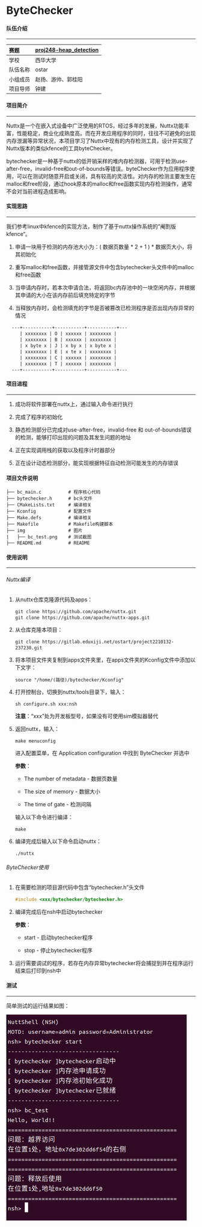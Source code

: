 # ByteChecker

#### 队伍介绍

<hr>

| 赛题   | [proj248-heap_detection](https://github.com/oscomp/proj248-heap_detection) |
|:---- | -------------------------------------------------------------------------- |
| 学校   | 西华大学                                                                       |
| 队伍名称 | ostar                                                                      |
| 小组成员 | 赵扬、游帅、郭桂阳                                                                  |
| 项目导师 | 钟建                                                                         |

#### 项目简介

<hr>

Nuttx是一个在嵌入式设备中广泛使用的RTOS，经过多年的发展，Nuttx功能丰富，性能稳定，商业化成熟度高。而在开发应用程序的同时，往往不可避免的出现内存泄漏等异常状况，本项目学习了Nuttx中现有的内存检测工具，设计并实现了Nuttx版本的类似kfence的工具byteChecker。

bytechecker是一种基于nuttx的低开销采样的堆内存检测器，可用于检测use-after-free，invalid-free和out-of-bounds等错误。byteChecker作为应用程序使用，可以在测试时随意开启或关闭，具有较高的灵活性。对内存的检测主要发生在malloc和free阶段，通过hook原本的malloc和free函数实现内存检测操作，通常不会对当前进程造成影响。

#### 实现思路

<hr>

我们参考linux中kfence的实现方法，制作了基于nuttx操作系统的”阉割版kfence“。

1. 申请一块用于检测的内存池大小为：( 数据页数量 * 2 + 1 ) * 数据页大小，将其初始化

2. 重写malloc和free函数，并接管源文件中包含bytechecker头文件中的malloc和free函数

3. 当申请内存时，若本次申请合法，将返回bc内存池中的一块空闲内存，并根据其申请的大小在该内存前后填充特定的字节

4. 当释放内存时，会检测填充的字节是否被篡改已检测程序是否出现内存异常的情况

```shell
  ---+-----------+-----------+-----------+---
     | xxxxxxxx | O | xxxxxx | xxxxxxxx |
     | xxxxxxxx | B | xxxxxx | xxxxxxxx |
     | x byte x | J | x by x | x byte x |
     | xxxxxxxx | E | x te x | xxxxxxxx |
     | xxxxxxxx | C | xxxxxx | xxxxxxxx |
     | xxxxxxxx | T | xxxxxx | xxxxxxxx |
  ---+-----------+-----------+-----------+---
```

#### 项目进程

<hr>

1. 成功将软件部署在nuttx上，通过输入命令进行执行

2. 完成了程序的初始化  

3. 静态检测部分已完成对use-after-free，invalid-free 和 out-of-bounds错误的检测，能够打印出现的问题及其发生问题的地址

4. 正在实现调用栈的获取以及程序计时器部分

5. 正在设计动态检测部分，能实现根据特征自动检测可能发生的内存错误

#### 项目文件说明

```shell
├── bc_main.c          # 程序核心代码
├── bytechecker.h      # bc头文件
├── CMakeLists.txt     # 编译相关
├── Kconfig            # 配置文件
├── Make.defs          # 编译相关
├── Makefile           # Makefile构建脚本
├── img                # 图片
|   ├── bc_test.png    # 测试截图
├── README.md          # README
```

#### 使用说明

<hr>

###### Nuttx编译

1. 从nuttx仓库克隆源代码及apps：
   
   ```shell
   git clone https://github.com/apache/nuttx.git
   git clone https://github.com/apache/nuttx-apps.git
   ```

2. 从仓库克隆本项目：
   
   ```shell
   git clone https://gitlab.eduxiji.net/ostart/project2210132-237230.git
   ```

3. 将本项目文件夹复制到apps文件夹里，在apps文件夹的Kconfig文件中添加以下文字：
   
   ```shell
   source "/home/(路径)/bytechecker/Kconfig"
   ```

4. 打开控制台，切换到nuttx/tools目录下，输入：
   
   ```shell
   sh configure.sh xxx:nsh
   ```
   
   **注意**：“xxx”处为开发板型号，如果没有可使用sim模拟器替代

5. 返回nuttx，输入：
   
   ```shell
   make menuconfig
   ```
   
   进入配置菜单，在 Application configuration 中找到 ByteChecker 并选中
   
   **参数**：
   
   - The number of metadata - 数据页数量
   
   - The size of memory - 数据大小
   
   - The time of gate - 检测间隔
   
   输入以下命令进行编译：
   
   ```shell
   make
   ```

6. 编译完成后输入以下命令启动nuttx：
   
   ```shell
   ./nuttx
   ```

###### ByteChecker使用

1. 在需要检测的项目源代码中包含“bytechecker.h”头文件
   
   ```c
   #include <xxx/bytechecker/bytechecker.h>
   ```

2. 编译完成后在nsh中启动bytechecker
   
   **参数**：
   
   - start - 启动bytechecker程序
   
   - stop - 停止bytechecker程序

3. 运行需要调试的程序，若存在内存异常bytechecker将会捕捉到并在程序运行结束后打印到nsh中

#### 测试

<hr>

简单测试的运行结果如图：

<img src="img/bc_test.png" title="" alt="bc_test.png" data-align="center">
